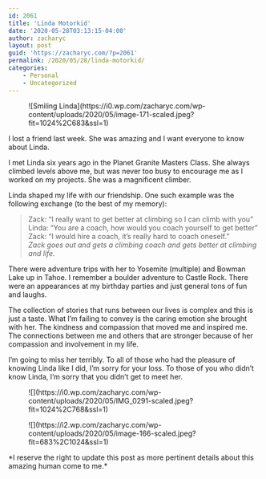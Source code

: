 ```yaml
---
id: 2061
title: 'Linda Motorkid'
date: '2020-05-28T03:13:15-04:00'
author: zacharyc
layout: post
guid: 'https://zacharyc.com/?p=2061'
permalink: /2020/05/28/linda-motorkid/
categories:
    - Personal
    - Uncategorized
---
```


<figure class="wp-block-image size-large">![Smiling Linda](https://i0.wp.com/zacharyc.com/wp-content/uploads/2020/05/image-171-scaled.jpeg?fit=1024%2C683&ssl=1)</figure>I lost a friend last week. She was amazing and I want everyone to know about Linda.

I met Linda six years ago in the Planet Granite Masters Class. She always climbed levels above me, but was never too busy to encourage me as I worked on my projects. She was a magnificent climber.

Linda shaped my life with our friendship. One such example was the following exchange (to the best of my memory):

> Zack: “I really want to get better at climbing so I can climb with you”  
> Linda: “You are a coach, how would you coach yourself to get better”  
> Zack: “I would hire a coach, it’s really hard to coach oneself.”  
> *Zack goes out and gets a climbing coach and gets better at climbing and life.*

There were adventure trips with her to Yosemite (multiple) and Bowman Lake up in Tahoe. I remember a boulder adventure to Castle Rock. There were an appearances at my birthday parties and just general tons of fun and laughs.

The collection of stories that runs between our lives is complex and this is just a taste. What I’m failing to convey is the caring emotion she brought with her. The kindness and compassion that moved me and inspired me. The connections between me and others that are stronger because of her compassion and involvement in my life.

I’m going to miss her terribly. To all of those who had the pleasure of knowing Linda like I did, I’m sorry for your loss. To those of you who didn’t know Linda, I’m sorry that you didn’t get to meet her.

<figure class="wp-block-image size-large">![](https://i0.wp.com/zacharyc.com/wp-content/uploads/2020/05/IMG_0291-scaled.jpeg?fit=1024%2C768&ssl=1)</figure><figure class="wp-block-image size-large">![](https://i2.wp.com/zacharyc.com/wp-content/uploads/2020/05/image-166-scaled.jpeg?fit=683%2C1024&ssl=1)</figure>*I reserve the right to update this post as more pertinent details about this amazing human come to me.*